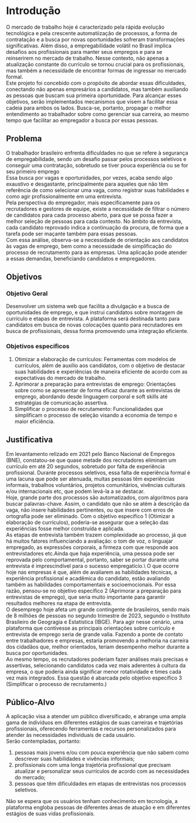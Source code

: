 # Introdução

O mercado de trabalho hoje é caracterizado pela rápida evolução tecnológica e pela crescente automatiização de processos, a forma de contratação e a busca por novas oportunidades sofreram transformações significativas. Além disso, a empregabilidade volátil no Brasil implica desafios aos profissionais para manter seus empregos e para se reinserirem no mercado de trabalho. Nesse contexto, não apenas a atualização constante do currículo se tornou crucial para os profissionais, mas também a necessidade de encontrar formas de ingressar no mercado formal. \
Este projeto foi concebido com o propósito de abordar essas dificuldades, conectando não apenas empresários a candidatos, mas também auxiliando as pessoas que buscam sua primeira oportunidade. Para alcançar esses objetivos, serão implementados mecanismos que visem a facilitar essa cadeia para ambos os lados. Busca-se, portanto, propagar o melhor entendimento ao trabalhador sobre como gerenciar sua carreira, ao mesmo tempo que facilitar ao empregador a busca por essas pessoas.

## Problema

O trabalhador brasileiro enfrenta dificuldades no que se refere à segurança de empregabilidade, sendo um desafio passar pelos processos seletivos e conseguir uma contratação, sobretudo se tiver pouca experiência ou se for seu primeiro emprego\
Essa busca por vagas e oportunidades, por vezes, acaba sendo algo exaustivo e desgastante, principalmente para aqueles que não têm referência de como selecionar uma vaga, como registrar suas habilidades e como agir profissionalmente em uma entrevista.\
Pela perspectiva do empregador, mais especificamente para os recrutadores e gestores de equipe, existe a necessidade de filtrar o número de candidatos para cada processo aberto, para que se possa fazer a melhor seleção de pessoas para cada contexto. No âmbito da entrevista, cada candidato reprovado indica a continuação da procura, de forma que a tarefa pode ser maçante também para essas pessoas.\
Com essa análise, observa-se a necessidade de orientação aos candidatos às vagas de emprego, bem como a necessidade de simplificação do processo de recrutamento para as empresas. Uma aplicação pode atender a essas demandas, beneficiando candidatos e empregadores.

## Objetivos

### Objetivo Geral
Desenvolver um sistema web que facilita a divulgação e a busca de oportunidades de emprego, e que instrui candidatos sobre montagem de currículo e etapas de entrevista. A plataforma será destinada tanto para candidatos em busca de novas colocações quanto para recrutadores em busca de profissionais, dessa forma promovendo uma integração eficiente.

### Objetivos específicos
1. Otimizar a elaboração de currículos: Ferramentas com modelos de currículos, além de auxílio aos candidatos, com o objetivo de destacar suas habilidades e experiências de maneira eficiente de acordo com as expectativas do mercado de trabalho.
2. Aprimorar a preparação para entrevistas de emprego: Orientações sobre como se apresentar de forma eficaz durante as entrevistas de emprego, abordando desde linguagem corporal e soft skills até estratégias de comunicação assertiva.
3. Simplificar o processo de recrutamento: Funcionalidades que simplificam o processo de seleção visando a economia de tempo e maior eficiência.


## Justificativa

Em levantamento relizado em 2021 pelo Banco Nacional de Empregos (BNE), constatou-se que quase metade dos recrutadores eliminam um currículo em até 20 segundos, sobretudo por falta de experiência profissional. Durante processos seletivos, essa falta de experiência formal é uma lacuna que pode ser atenuada, muitas pessoas têm experiências informais, trabalhos voluntários, projetos comunitários, vivências culturais e/ou internacionais etc, que podem levá-la a se destacar.\
Hoje, grande parte dos processos  são automatizados, com algoritmos para buscar palavras-chave. Assim, o candidato que não se atém à descrição da vaga, não insere habilidades pertinentes, ou que insere com erros de ortografia pode ser eliminado. Com o objetivo específico 1 (Otimizar a elaboração de currículos), poderia-se assegurar que a seleção das experiências fosse melhor construída e aplicada.\
As etapas de entrevista também trazem complexidade ao processo, já que há muitos fatores influenciando a avaliação: o tom de voz, o linguajar empregado, as expressões corporais, a firmeza com que responde aos entrevistadores etc.Ainda que haja experiência, uma pessoa pode ser reprovada pelo comportamental, portanto, saber se portar durante uma entrevista é imprescindível para o sucesso empregatício.\ 
O que ocorre hoje nas empresas é que, além de avaliarem as habilidades técnicas, a experiência profissional e acadêmica do candidato, estão avaliando também as habilidades comportamentais e socioemocionais. Por essa razão, pensou-se no objetivo específico 2 (Aprimorar a preparação para entrevistas de emprego), que seria muito importante para garantir resultados melhores na etapa de entrevista.\
O desemprego hoje afeta um grande contingente de brasileiros, sendo mais de 8 milhões de pessoas no segundo trimestre de 2023, segundo o Instituto Brasileiro de Geogragia e Estatística (IBGE). Para agir nesse cenário, uma plataforma que contivesse as principais orientações sobre currículo e entrevista de emprego seria de grande valia. Fazendo a ponte de contato entre trabalhadores e empresas, estaria promovendo a melhoria na carreira dos cidadãos que, melhor orientados, teriam desempenho melhor durante a busca por oportunidades.\
Ao mesmo tempo, os recrutadores poderiam fazer análises mais precisas e assertivas, selecionando candidatos cada vez mais aderentes à cultura da empresa, o que poderia ainda significar menor rotatividade e times cada vez mais integrados. Essa questão é abarcada pelo objetivo específico 3 (Simplificar o processo de recrutamento.) 


## Público-Alvo

A aplicação visa a atender um público diversificado, e abrange uma ampla gama de indivíduos em diferentes estágios de suas carreiras e trajetórias profissionais, oferecendo ferramentas e recursos personalizados para atender às necessidades individuais de cada usuário.\
Serão contempladas, portanto:
1. pessoas mais jovens e/ou com pouca experiência que não sabem como descrever suas habilidades e vivências informais;
2. profissionais com uma longa trajetória profissional que precisam atualizar e personalizar seus currículos de acordo com as necessidades do mercado;
3. pessoas que têm dificuldades em etapas de entrevistas nos processos seletivos.

Não se espera que os usuários tenham conhecimento em tecnologia, a plataforma engloba pessoas de diferentes áreas de atuação e em diferentes estágios de suas vidas profissionais.

